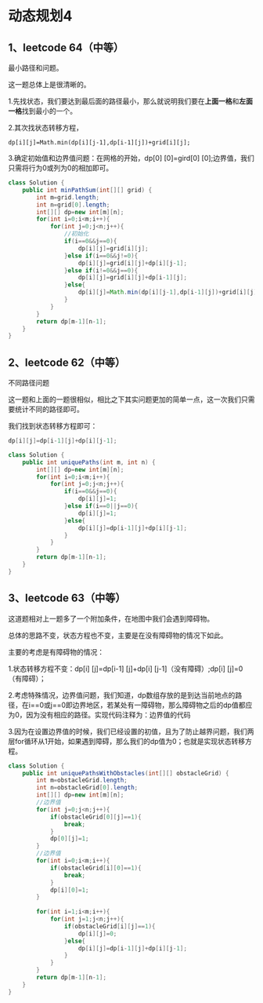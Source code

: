 # 动态规划4

## 1、leetcode 64（中等）

最小路径和问题。

这一题总体上是很清晰的。

1.先找状态，我们要达到最后面的路径最小，那么就说明我们要在**上面一格**和**左面一格**找到最小的一个。

2.其次找状态转移方程，

```
dp[i][j]=Math.min(dp[i][j-1],dp[i-1][j])+grid[i][j];
```

3.确定初始值和边界值问题：在网格的开始，dp[0] [0]=gird[0] [0];边界值，我们只需将行为0或列为0的相加即可。

```Java
class Solution {
    public int minPathSum(int[][] grid) {
        int m=grid.length;
        int n=grid[0].length;
        int[][] dp=new int[m][n];
        for(int i=0;i<m;i++){
            for(int j=0;j<n;j++){
                //初始化
                if(i==0&&j==0){
                    dp[i][j]=grid[i][j];
                }else if(i==0&&j!=0){
                    dp[i][j]=grid[i][j]+dp[i][j-1];
                }else if(i!=0&&j==0){
                    dp[i][j]=grid[i][j]+dp[i-1][j];
                }else{
                    dp[i][j]=Math.min(dp[i][j-1],dp[i-1][j])+grid[i][j];
                }
            }
        }
        return dp[m-1][n-1];
    }
}
```

## 2、leetcode 62（中等）

不同路径问题

这一题和上面的一题很相似，相比之下其实问题更加的简单一点，这一次我们只需要统计不同的路径即可。

我们找到状态转移方程即可：

```Java
dp[i][j]=dp[i-1][j]+dp[i][j-1];
```



```Java
class Solution {
    public int uniquePaths(int m, int n) {
        int[][] dp=new int[m][n];
        for(int i=0;i<m;i++){
            for(int j=0;j<n;j++){
                if(i==0&&j==0){
                    dp[i][j]=1;
                }else if(i==0||j==0){
                    dp[i][j]=1;
                }else{
                    dp[i][j]=dp[i-1][j]+dp[i][j-1];
                }
            }
        }
        return dp[m-1][n-1];
    }
}
```

## 3、leetcode 63（中等）

这道题相对上一题多了一个附加条件，在地图中我们会遇到障碍物。

总体的思路不变，状态方程也不变，主要是在没有障碍物的情况下如此。

主要的考虑是有障碍物的情况：

1.状态转移方程不变：dp[i] [j]=dp[i-1] [j]+dp[i] [j-1]（没有障碍）;dp[i] [j]=0（有障碍）；

2.考虑特殊情况，边界值问题，我们知道，dp数组存放的是到达当前地点的路径，在i==0或j==0即边界地区，若某处有一障碍物，那么障碍物之后的dp值都应为0，因为没有相应的路径。实现代码注释为：边界值的代码

3.因为在设置边界值的时候，我们已经设置的初值，且为了防止越界问题，我们两层for循环从1开始，如果遇到障碍，那么我们的dp值为0；也就是实现状态转移方程。

```Java
class Solution {
    public int uniquePathsWithObstacles(int[][] obstacleGrid) {
        int m=obstacleGrid.length;
        int n=obstacleGrid[0].length;
        int[][] dp=new int[m][n];
        //边界值
        for(int j=0;j<n;j++){
            if(obstacleGrid[0][j]==1){
                break;
            }
            dp[0][j]=1;
        }
        //边界值
        for(int i=0;i<m;i++){
            if(obstacleGrid[i][0]==1){
                break;
            }
            dp[i][0]=1;
        }
        
        for(int i=1;i<m;i++){
            for(int j=1;j<n;j++){
                if(obstacleGrid[i][j]==1){
                    dp[i][j]=0;
                }else{
                    dp[i][j]=dp[i-1][j]+dp[i][j-1];
                }
            }
        }
        return dp[m-1][n-1];   
    }
}
```

